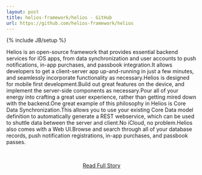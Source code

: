 ```yaml
---
layout: post
title: helios-framework/helios · GitHub
url: https://github.com/helios-framework/helios
---
```

{% include JB/setup %}<p>Helios is an open-source framework that provides essential backend services for iOS apps, from data synchronization and user accounts to push notifications, in-app purchases, and passbook integration.It allows developers to get a client-server app up-and-running in just a few minutes, and seamlessly incorporate functionality as necessary.Helios is designed for mobile first development.Build out great features on the device, and implement the server-side components as necessary.Pour all of your energy into crafting a great user experience, rather than getting mired down with the backend.One great example of this philosophy in Helios is Core Data Synchronization.This allows you to use your existing Core Data model definition to automatically generate a REST webservice, which can be used to shuttle data between the server and client.No iCloud, no problem.Helios also comes with a Web UI.Browse and search through all of your database records, push notification registrations, in-app purchases, and passbook passes.</p>
<br /><p align='center'><a href="https://github.com/helios-framework/helios">Read Full Story</a></p><br />
